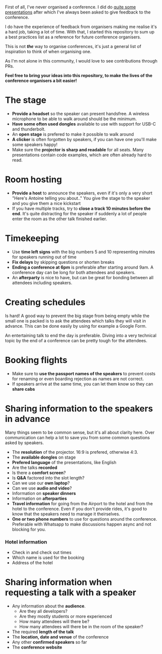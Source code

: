 First of all, I've never organised a conference. I did do [quite some presentations](https://www.avanderlee.com/presentations/) after which I've always been asked to give feedback to the conference.

I do have the experience of feedback from organisers making me realise it's a hard job, taking a lot of time. With that, I started this repository to sum up a best practices list as a reference for future conference organisers.

This is not ***the*** way to organise conferences, it's just a general list of inspiration to think of when organising one. 

As I'm not alone in this community, I would love to see contributions through PRs. 

**Feel free to bring your ideas into this repository, to make the lives of the conference organisers a bit easier!**

# The stage
- **Provide a headset** so the speaker can present handsfree. A wireless microphone to be able to walk around should be the minimum.
- **Have some often used dongles** available to use with support for USB-C and thunderbolt.
- An **open stage** is prefered to make it possible to walk around
- **A clicker** is often forgotten by speakers, if you can have one you'll make some speakers happy!
- Make sure the **projector is sharp and readable** for all seats. Many presentations contain code examples, which are often already hard to read.

# Room hosting
- **Provide a host** to announce the speakers, even if it's only a very short "Here's Antoine telling you about.." You give the stage to the speaker and you give them a nice kickstart
- If you have multiple tracks, try to  **close a track 10 minutes before the end**. It's quite distracting for the speaker if suddenly a lot of people enter the room as the other talk finished earlier.

# Timekeeping
- Use **time left signs** with the big numbers 5 and 10 representing minutes for speakers running out of time
- **Fix delays** by skipping questions or shorten breaks
- **Ending a conference at 6pm** is preferable after starting around 9am. A conference day can be long for both attendees and speakers.
- An **afterparty** is nice to have, but can be great for bonding between all attendees including speakers.

# Creating schedules
Is hard! A good way to prevent the big stage from being empty while the small one is packed is to ask the attendees which talks they will visit in advance. This can be done easily by using for example a Google Form.

An entertaining talk to end the day is preferable. Diving into a very technical topic by the end of a conference can be pretty tough for the attendees.

# Booking flights
- Make sure to **use the passport names of the speakers** to prevent costs for renaming or even boarding rejection as names are not correct.
- If speakers arrive at the same time, you can let them know so they can **share cabs**

# Sharing information to the speakers in advance
Many things seem to be common sense, but it's all about clarity here. Over communication can help a lot to save you from some common questions asked by speakers.

- The **resolution** of the projector. 16:9 is prefered, otherwise 4:3.
- The **available dongles** on stage
- **Prefered language** of the presentations, like English
- Are the talks **recorded**
- Is there a **comfort screen**? 
- Is **Q&A** factored into the slot length? 
- Can we use our **own laptop**?
- Can we use **audio and video**?
- Information on **speaker dinners**
- Information on **afterparties**
- **Travel information** for going from the Airport to the hotel and from the hotel to the conference. Even if you don't provide rides, it's good to know that the speakers need to manage it theirselves.
- **One or two phone numbers** to use for questions around the conference. Preferable with Whatsapp to make discussions happen async and not blocking for you.

### Hotel information
- Check in and check out times
- Which name is used for the booking
- Address of the hotel

# Sharing information when requesting a talk with a speaker

- Any information about the **audience**.
	- Are they all developers?
	- Are they mostly students or more experienced
	- How many attendees will there be?
	- How many attendees will there be in the room of the speaker?
- The required **length of the talk**
- The **location, date and venue** of the conference
- Any other **confirmed speakers** so far
- The **conference website**
